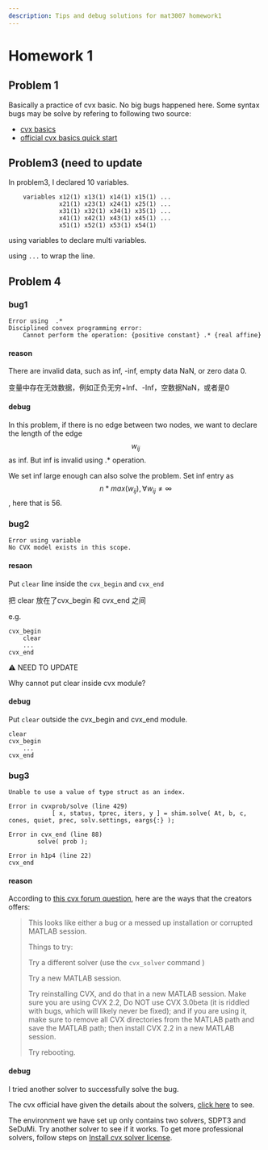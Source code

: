 ```yaml
---
description: Tips and debug solutions for mat3007 homework1
---
```


# Homework 1

## Problem 1

Basically a practice of cvx basic. No big bugs happened here. Some syntax bugs may be solve by refering to following two source:

* [cvx basics](cvx-basics.md)
* [official cvx basics quick start](http://web.cvxr.com/cvx/doc/quickstart.html)

## Problem3 (need to update

In problem3, I declared 10 variables.&#x20;

```
    variables x12(1) x13(1) x14(1) x15(1) ...
              x21(1) x23(1) x24(1) x25(1) ...
              x31(1) x32(1) x34(1) x35(1) ...
              x41(1) x42(1) x43(1) x45(1) ...
              x51(1) x52(1) x53(1) x54(1)
```

using variables to declare multi variables.

using `...` to wrap the line.

## Problem 4

### bug1

```
Error using  .* 
Disciplined convex programming error:
    Cannot perform the operation: {positive constant} .* {real affine}
```

#### reason

There are invalid data, such as inf, -inf, empty data NaN, or zero data 0.

变量中存在无效数据，例如正负无穷+Inf、-Inf，空数据NaN，或者是0

#### debug

In this problem, if there is no edge between two nodes, we want to declare the length of the edge $$w_{ij}$$ as inf. But inf is invalid using .\* operation.

We set inf large enough can also solve the problem. Set inf entry as $$n*max({w_{ij}}), \forall w_{ij}\neq \infty$$, here that is 56.&#x20;

### bug2

```
Error using variable
No CVX model exists in this scope.
```

#### resaon

Put `clear` line inside the `cvx_begin` and `cvx_end`

把 clear 放在了cvx\_begin 和 cvx\_end 之间

e.g.

```
cvx_begin
    clear
    ...
cvx_end
```

⚠️ NEED TO UPDATE

Why cannot put clear inside cvx module?

#### debug

Put `clear` outside the cvx\_begin and cvx\_end module.

```
clear
cvx_begin
    ...
cvx_end
```

### bug3

```
Unable to use a value of type struct as an index.

Error in cvxprob/solve (line 429)
            [ x, status, tprec, iters, y ] = shim.solve( At, b, c, cones, quiet, prec, solv.settings, eargs{:} );

Error in cvx_end (line 88)
        solve( prob );

Error in h1p4 (line 22)
cvx_end
```

#### reason

According to [this cvx forum question](https://ask.cvxr.com/t/error-cannot-use-a-value-of-type-struct-as-an-index/11191), here are the ways that the creators offers:

> This looks like either a bug or a messed up installation or corrupted MATLAB session.
>
> Things to try:
>
> Try a different solver (use the `cvx_solver` command )
>
> Try a new MATLAB session.
>
> Try reinstalling CVX, and do that in a new MATLAB session. Make sure you are using CVX 2.2, Do NOT use CVX 3.0beta (it is riddled with bugs, which will likely never be fixed); and if you are using it, make sure to remove all CVX directories from the MATLAB path and save the MATLAB path; then install CVX 2.2 in a new MATLAB session.
>
> Try rebooting.

#### debug

I tried another solver to successfully solve the bug.

The cvx official have given the details about the solvers, [click here](http://cvxr.com/cvx/doc/solver.html) to see.

The environment we have set up only contains two solvers, SDPT3 and SeDuMi. Try another solver to see if it works. To get more professional solvers, follow steps on [Install cvx solver license](install-cvx-solver-license.md).
